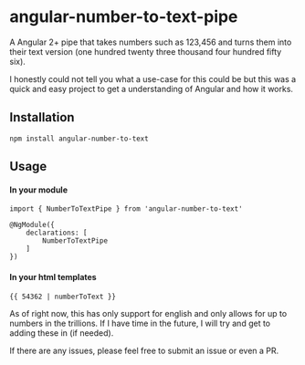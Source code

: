 # angular-number-to-text-pipe

A Angular 2+ pipe that takes numbers such as 123,456 and turns them into their text version (one hundred twenty three thousand four hundred fifty six).

I honestly could not tell you what a use-case for this could be but this was a quick and easy project to get a understanding of Angular and how it works.

## Installation

    npm install angular-number-to-text

## Usage 

#### In your module
    import { NumberToTextPipe } from 'angular-number-to-text'

    @NgModule({
        declarations: [
            NumberToTextPipe
        ]
    })

#### In your html templates
    {{ 54362 | numberToText }}

As of right now, this has only support for english and only allows for up to numbers in the trillions. If I have time in the future, I will try and get to adding these in (if needed).

If there are any issues, please feel free to submit an issue or even a PR.

